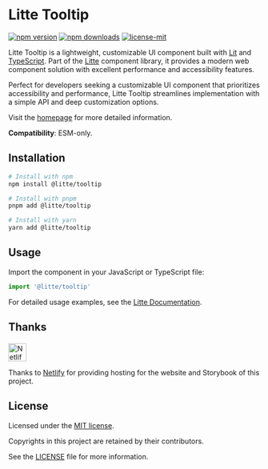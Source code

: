# Litte Tooltip

<!-- [![jsr score](https://jsr.io/badges/@litte/tooltip/score)](https://jsr.io/@litte/tooltip) -->
<!-- [![jsr version](https://jsr.io/badges/@litte/tooltip)](https://jsr.io/@litte/tooltip) -->
[![npm version](https://img.shields.io/npm/v/@litte/tooltip)](https://www.npmjs.com/package/@litte/tooltip)
[![npm downloads](https://img.shields.io/npm/dm/@litte/tooltip)](https://www.npmjs.com/package/@litte/tooltip)
[![license-mit](https://img.shields.io/badge/License-MIT-greens.svg)][license-mit]

Litte Tooltip is a lightweight, customizable UI component built with [Lit][lit]
and [TypeScript][typescript]. Part of the [Litte][litte-homepage] component library,
it provides a modern web component solution with excellent performance and
accessibility features.

Perfect for developers seeking a customizable UI component that prioritizes accessibility and performance,
Litte Tooltip streamlines implementation with a simple API and deep customization options.

Visit the [homepage][litte-homepage] for more detailed information.

**Compatibility**: ESM-only.

## Installation

```sh
# Install with npm
npm install @litte/tooltip

# Install with pnpm
pnpm add @litte/tooltip

# Install with yarn
yarn add @litte/tooltip
```

## Usage

Import the component in your JavaScript or TypeScript file:

```ts
import '@litte/tooltip'
```

For detailed usage examples, see the [Litte Documentation](https://litte.dev/docs).

## Thanks

<p align="left" style="margin-top: 20px;">
  <a href="https://www.netlify.com/?utm_source=litte&utm_medium=npmjs&utm_campaign=README" style="margin-right: 12px;">
    <img src="https://www.netlify.com/img/global/badges/netlify-color-accent.svg" alt="Netlify" height="36px" />
  </a>
</p>

Thanks to [Netlify](https://www.netlify.com/) for providing hosting for the website and Storybook of this project.

## License

Licensed under the [MIT license][license-mit].

Copyrights in this project are retained by their contributors.

See the [LICENSE][license-mit] file for more information.

[litte-homepage]: https://litte.dev
[license-mit]: https://github.com/riipandi/litte/blob/main/LICENSE
[typescript]: https://www.typescriptlang.org
[lit]: https://lit.dev
